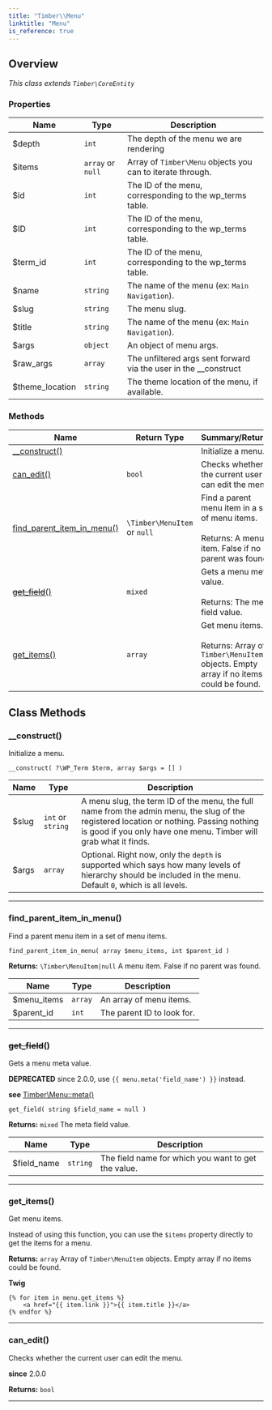 ```yaml
---
title: "Timber\\​Menu"
linktitle: "Menu"
is_reference: true
---
```


## Overview

*This class extends `Timber\CoreEntity`*  
  

### Properties

<div class="table-properties">

| Name | Type | Description |
| --- | --- | --- |
| <span class="property-name">$depth</span> | <span class="property-type">`int`</span> | <span class="property-description">The depth of the menu we are rendering</span> |
| <span class="property-name">$items</span> | <span class="property-type">`array` or `null`</span> | <span class="property-description">Array of `Timber\Menu` objects you can to iterate through.</span> |
| <span class="property-name">$id</span> | <span class="property-type">`int`</span> | <span class="property-description">The ID of the menu, corresponding to the wp_terms table.</span> |
| <span class="property-name">$ID</span> | <span class="property-type">`int`</span> | <span class="property-description">The ID of the menu, corresponding to the wp_terms table.</span> |
| <span class="property-name">$term_id</span> | <span class="property-type">`int`</span> | <span class="property-description">The ID of the menu, corresponding to the wp_terms table.</span> |
| <span class="property-name">$name</span> | <span class="property-type">`string`</span> | <span class="property-description">The name of the menu (ex: `Main Navigation`).</span> |
| <span class="property-name">$slug</span> | <span class="property-type">`string`</span> | <span class="property-description">The menu slug.</span> |
| <span class="property-name">$title</span> | <span class="property-type">`string`</span> | <span class="property-description">The name of the menu (ex: `Main Navigation`).</span> |
| <span class="property-name">$args</span> | <span class="property-type">`object`</span> | <span class="property-description">An object of menu args.</span> |
| <span class="property-name">$raw_args</span> | <span class="property-type">`array`</span> | <span class="property-description">The unfiltered args sent forward via the user in the __construct</span> |
| <span class="property-name">$theme_location</span> | <span class="property-type">`string`</span> | <span class="property-description">The theme location of the menu, if available.</span> |

</div>

### Methods

<div class="table-methods">

| Name | Return Type | Summary/Returns |
| --- | --- | --- |
| <span class="method-name">[__construct()](#__construct)</span> | <span class="method-type"></span> | <span class="method-description">Initialize a menu.</span> |
| <span class="method-name">[can_edit()](#can_edit)</span> | <span class="method-type">`bool`</span> | <span class="method-description">Checks whether the current user can edit the menu.</span> |
| <span class="method-name">[find_parent_item_in_menu()](#find_parent_item_in_menu)</span> | <span class="method-type">`\Timber\MenuItem` or `null`</span> | <span class="method-description">Find a parent menu item in a set of menu items.<br><br><span class="method-return"><span class="method-return-label">Returns:</span> A menu item. False if no parent was found.</span></span> |
| <span class="method-name">[~~get_field~~()](#get_field)</span> | <span class="method-type">`mixed`</span> | <span class="method-description">Gets a menu meta value.<br><br><span class="method-return"><span class="method-return-label">Returns:</span> The meta field value.</span></span> |
| <span class="method-name">[get_items()](#get_items)</span> | <span class="method-type">`array`</span> | <span class="method-description">Get menu items.<br><br><span class="method-return"><span class="method-return-label">Returns:</span> Array of `Timber\MenuItem` objects. Empty array if no items could be found.</span></span> |

</div>


## Class Methods

### \_\_construct()

Initialize a menu.

`__construct( ?\WP_Term $term, array $args = [] )`

| Name | Type | Description |
| --- | --- | --- |
| $slug | `int` or `string` | A menu slug, the term ID of the menu, the full name from the admin menu, the slug of the registered location or nothing. Passing nothing is good if you only have one menu. Timber will grab what it finds. |
| $args | `array` | Optional. Right now, only the `depth` is supported which says how many levels of hierarchy should be included in the menu. Default `0`, which is all levels. |

---

### find\_parent\_item\_in\_menu()

Find a parent menu item in a set of menu items.

`find_parent_item_in_menu( array $menu_items, int $parent_id )`

**Returns:** `\Timber\MenuItem|null` A menu item. False if no parent was found.

| Name | Type | Description |
| --- | --- | --- |
| $menu_items | `array` | An array of menu items. |
| $parent_id | `int` | The parent ID to look for. |

---

### ~~get\_field~~()

Gets a menu meta value.

**DEPRECATED** since 2.0.0, use `{{ menu.meta('field_name') }}` instead.

**see** [Timber\Menu::meta()](../timber-menu/#meta)

`get_field( string $field_name = null )`

**Returns:** `mixed` The meta field value.

| Name | Type | Description |
| --- | --- | --- |
| $field_name | `string` | The field name for which you want to get the value. |

---

### get\_items()

Get menu items.

Instead of using this function, you can use the `$items` property directly to get the items
for a menu.

**Returns:** `array` Array of `Timber\MenuItem` objects. Empty array if no items could be found.

**Twig**

```twig
{% for item in menu.get_items %}
    <a href="{{ item.link }}">{{ item.title }}</a>
{% endfor %}
```

---

### can\_edit()

Checks whether the current user can edit the menu.

**since** 2.0.0

**Returns:** `bool` 

---

